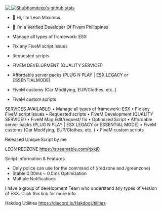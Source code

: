 <a href="https://github.com/rbuella">
  <img align="center" src="https://github-readme-stats.vercel.app/api/top-langs/?username=rbuella&theme=dark&hide_langs_below=1" />
</a>

<a href="https://github.com/ItsAmmarB">
 <img align="center" src="https://github-readme-stats.vercel.app/api?username=rbuella&show_icons=true&theme=dark&line_height=27" alt="Shubhamdeep's github stats"/>
</a>

<!--

<table>
  <tbody>
    <tr valign="top">
      <td width="75%" align="center">
        <span>CFX.re</span><br><br><br>
        <img height="64px" src="https://external-preview.redd.it/uASWQ3_JWYtyej9q2M6my9EnwJZ8vv2NxvVWhB24B6o.jpg?auto=webp&s=b174a0d3def4beadf78b97ecf3aaccc2f48621e5">
      </td>
    </tr>
  </tbody>
</table>


-->


- 👋 Hi, I’m Leon Maximus 
- 👀 I’m a Verified Developer Of Fivem Philippines 

- Manage all types of framework: ESX
- Fix any FiveM script issues
- Requested scripts
- FIVEM DEVELOPMENT (QUALITY SERVICE!)
- Affordable server packs (PLUG N PLAY | ESX LEGACY or ESSENTIALMODE)
- FiveM customs (Car Modifying, EUP/Clothes, etc..) 
- FiveM custom scripts

SERVICES AVAILABLE:
• Manage all types of framework: ESX
• Fix any FiveM script issues
• Requested scripts
• FiveM Development (QUALITY SERVICE!)
• FiveM Map Edit/request/ fix
• Optimized Script
• Affordable server packs (PLUG N PLAY | ESX LEGACY or ESSENTIAL MODE)
• FiveM customs (Car Modifying, EUP/Clothes, etc..) 
• FiveM custom scripts

Released Unique Script by me

LEON REDZONE
https://streamable.com/rjxkj0

Script Information & Features

- Only police can use for the command of (/redzone and /greenzone)
- Stable 0.00ms ~ 0.0ms Optimization
- Multiple Notifications

I have a group of development Team who understand any types of version of ESX.
Click this link for more info 

Hakdog Utilities 
https://discord.io/HakdogUtilities
